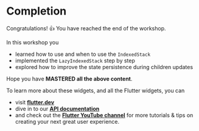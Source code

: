 # Completion

Congratulations! 👍 You have reached the end of the workshop.

In this workshop you

- learned how to use and when to use the `IndexedStack`
- implemented the `LazyIndexedStack` step by step
- explored how to improve the state persistence during children updates

Hope you have **MASTERED all the above content**.

To learn more about these widgets, and all the Flutter widgets, you can
- visit **[flutter.dev](https://flutter.dev/)**
- dive in to our **[API documentation](https://api.flutter.dev/)**
- and check out the
  **[Flutter YouTube channel](https://www.youtube.com/channel/UCwXdFgeE9KYzlDdR7TG9cMw)**
  for more tutorials & tips on creating your next great user experience.
